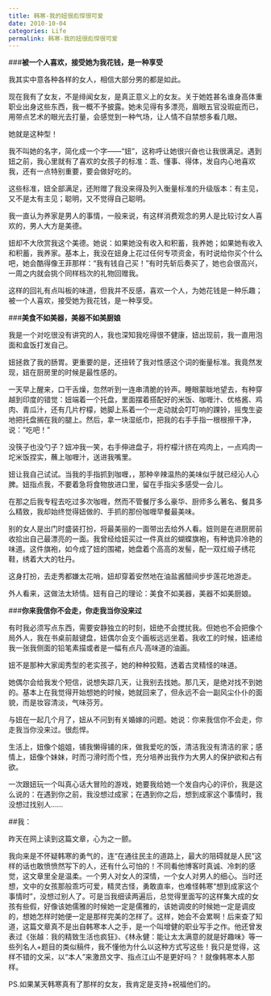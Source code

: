 ```yaml
---
title: 韩寒-我的妞很彪悍很可爱
date: 2010-10-04
categories: Life
permalink: 韩寒-我的妞很彪悍很可爱
---
```


###**被一个人喜欢，接受她为我花钱，是一种享受**

我其实中意各种各样的女人，相信大部分男的都是如此。

现在我有了女友，不是绯闻女友，是真正意义上的女友。关于她姓甚名谁身高体重职业出身这些东西，我一概不予披露。她未见得有多漂亮，眉眼五官没瑕疵而已，用带点艺术的眼光去打量，会感觉到一种气场，让人情不自禁想多看几眼。

她就是这种型！

我不叫她的名字，简化成一个字——“妞”，这称呼让她很兴奋也让我很满足。遇到妞之前，我心里就有了喜欢的女孩子的标准：乖、懂事、得体，发自内心地喜欢我，还有一点特别重要，要会做好吃的。

这些标准，妞全部满足，还附赠了我没来得及列入衡量标准的升级版本：有主见，又不是太有主见；聪明，又不觉得自己聪明。

我一直认为养家是男人的事情，一般来说，有这样消费观念的男人是比较讨女人喜欢的，男人大方是美德。

妞却不大欣赏我这个美德。她说：如果她没有收入和积蓄，我养她；如果她有收入和积蓄，我养家。基本上，我没在妞身上花过任何专项资金，有时说给你买个什么吧，她会酷得像王菲那样：“我有钱自己买！”有时先斩后奏买了，她也会很高兴，一周之内就会挑个同样档次的礼物回赠我。

这样的回礼有点叫板的味道，但我并不反感，喜欢一个人，为她花钱是一种乐趣；被一个人喜欢，接受她为我花钱，是一种享受。

###**美食不如美器，美器不如美厨娘**

我是一个对吃很没有讲究的人，我也深知我吃得很不健康，妞出现前，我一直用泡面和盒饭打发自己。

妞拯救了我的肠胃。更重要的是，还扭转了我对性感这个词的衡量标准。我竟然发现，妞在厨房里的时候是最性感的。

一天早上醒来，口干舌燥，忽然听到一连串清脆的铃声。睡眼蒙眬地望去，有种穿越到印度的错觉：妞端着一个托盘，里面摆着搭配好的米饭、咖喱汁、优格酱、鸡肉、青瓜汁，还有几片柠檬，她脚上系着一个一走动就会叮叮响的踝铃，摇曳生姿地把托盘搁在我的腿上。然后，拿一块湿纸巾，把我的右手手指一根根擦干净，说：“吃吧！”

没筷子也没勺子？妞冲我一笑，右手伸进盘子，将柠檬汁挤在鸡肉上，一点鸡肉一坨米饭捏实，蘸上咖喱汁，送进我嘴里。

妞让我自己试试。当我的手指抓到咖喱，，那种辛辣温热的美味似乎就已经沁人心脾。妞指点我，不要着急将食物放进口里，留在手指尖多感受一会儿。

在那之后我专程去吃过多次咖喱，然而不管餐厅多么豪华、厨师多么著名、餐具多么精致，我却始终觉得妞做的、手抓的那份咖喱早餐最美味。

别的女人是出门时盛装打扮，将最美丽的一面带出去给外人看。妞则是在进厨房前收拾出自己最漂亮的一面。我曾经给妞买过一件真丝的蝴蝶旗袍，有种诡异冷艳的味道。这件旗袍，如今成了妞的围裙，她盘着个高高的发髻，配一双红缎子绣花鞋，绣着大大的牡丹。

这身打扮，去走秀都嫌太花哨，妞却穿着安然地在油盐酱醋间步步莲花地游走。

外人看来，这做法太矫情。妞有自己的理论：美食不如美器，美器不如美厨娘。

###**你来我信你不会走，你走我当你没来过**

有时我必须写点东西，需要安静独立的时刻，妞绝不会搅扰我。但她也不会把像个局外人，我在书桌前敲键盘，妞偶尔会支个画板远远坐着。我收工的时候，妞递给我一张我侧面的铅笔素描或者是一幅有点凡·高味道的油画。

妞不是那种大家闺秀型的老实孩子，她的种种狡黠，透着古灵精怪的味道。

她偶尔会给我发个短信，说想失踪几天，让我别去找她。那几天，是绝对找不到她的。基本上在我觉得开始想她的时候，她就回来了，但永远不会一副风尘仆仆的面貌，而是妆容清淡，气味芬芳。

与妞在一起几个月了，妞从不问到有关婚嫁的问题。她说：你来我信你不会走，你走我当你没来过。很彪悍。

生活上，妞像个姐姐，铺我懒得铺的床，做我爱吃的饭，清洁我没有清洁的家；感情上，妞像个妹妹，时而刁滑时而个性，充分培养出我作为大男人的保护欲和占有欲。

一次跟妞玩一个叫真心话大冒险的游戏，她要我给她一个发自内心的评价，我是这么说的：在遇到你之前，我没想过成家；在遇到你之后，想到成家这个事情时，我没想过找别人……

##我：

昨天在网上读到这篇文章，心为之一颤。

我向来是不怀疑韩寒的勇气的，连“在通往民主的道路上，最大的阻碍就是人民”这样的话也敢愤愤然写下的人，还有什么可怕的！不同看他博客时真诚、冷刺的感觉，这文章里全是温柔。一个男人对女人的深情，一个女人对男人的细心。当时还想，文中的女孩那般乖巧可爱，精灵古怪，勇敢直率，也难怪韩寒“想到成家这个事情时”，没想过别人了。可是当我细读两遍后，总觉得里面写的这样集大成的女孩有些假，好像该她儒雅的时候她一定是儒雅的，该她调皮的时候她一定是调皮的，想她怎样时她便一定是那样完美的怎样了。这样，她会不会累啊！后来查了知道，这篇文章真不是出自韩寒本人之手，是一个叫增健的职业写手之作。他还曾发表过《张越：我的精致生活也疯狂》、《林永健：能让太太满意的就是好趣味》等一些列名人+题目的类似稿件，我不懂他为什么以这种方式写这些！我只是觉得，这样不错的文采，以“本人”来激昂文字、指点江山不是更好吗？！就像韩寒本人那样。

PS.如果某天韩寒真有了那样的女友，我肯定是支持+祝福他们的。